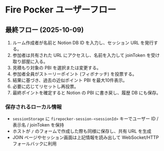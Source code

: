 # Fire Pocker ユーザーフロー


## 最終フロー (2025-10-09)

1. ルーム作成者が名前と Notion DB ID を入力し、セッション URL を発行する。
2. 参加者は共有された URL にアクセスし、名前を入力して joinToken を受け取り部屋に入る。
3. 見積もり対象の PBI を選択または変更する。
4. 参加者全員がストーリーポイント (フィボナッチ) を投票する。
5. 結果に基づき、過去の近似ポイント PBI を最大10件表示。
6. 必要に応じてリセットし再投票。
7. 最終ポイントを確定すると Notion の PBI に書き戻し、履歴 DB にも保存。

### 保存されるローカル情報

- `sessionStorage` に `firepocker-session-<sessionId>` キーでユーザー ID / 表示名 / joinToken を保持
- ホストが `/` のフォームで作成した際も同様に保存し、共有 URL を生成
- JOIN ページやセッション画面は上記情報を読み出して WebSocket/HTTP フォールバックに利用
